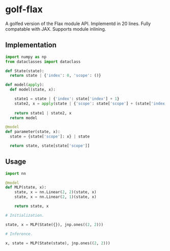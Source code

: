 # golf-flax

A golfed version of the Flax module API. Implementd in 20 lines. Fully compatable with JAX. Supports module inlining.

## Implementation

```python
import numpy as np
from dataclasses import dataclass

def State(state):
  return state | {'index': 0, 'scope': ()}

def model(apply):
  def model(state, x):

    state1 = state | {'index': state['index'] + 1}
    state2, x = apply(state | {'scope': state['scope'] + (state['index'],)}, x)
    
    return state1 | state2, x
  return model

@model
def parameter(state, x):
  state = {state['scope']: x} | state

  return state, state[state['scope']]
```

## Usage

```python
import nn

@model
def MLP(state, x):
    state, x = nn.Linear(2, 2)(state, x)
    state, x = nn.Linear(2, 1)(state, x)

    return state, x

# Initialization.

state, x = MLP(State({}), jnp.ones((2, 2)))

# Inference.

x, state = MLP(State(state), jnp.ones((2, 2)))
```

